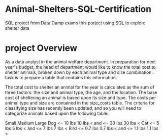 # Animal-Shelters-SQL-Certification
SQL project from Data Camp exams
this porject using SQL to explore shelter data 
# project Overview
As a data analyst in the animal welfare department. In preparation for next year's budget, the head of department would like to know the total cost to shelter animals, broken down by each animal type and size combination . task is to prepare a table that contains this information.

The total cost to shelter an animal for the year is calculated as the sum of three factors: the size and animal type, the age, and the location.
The base cost of sheltering an animal is based upon its size and type. The costs per animal type and size are contained in the size_costs table. The criteria for classifying size has recently been updated, and so you will need to categorize animals based upon the following table:

Small	Medium	Large
Dog	<= 10 lbs	10 lbs < and <= 30 lbs	30 lbs <
Cat	<= 5 lbs	5 lbs < and <= 7 lbs	7 lbs <
Bird	<= 0.7 lbs	0.7 lbs < and <= 1.1 lbs	1.1 lbs <

